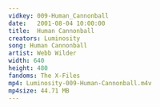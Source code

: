 ```yaml
---
vidkey: 009-Human_Cannonball
date:   2001-08-04 10:00:00
title:  Human Cannonball
creators: Luminosity
song: Human Cannonball
artist: Webb Wilder
width: 640
height: 480
fandoms: The X-Files
mp4: Luminosity-009-Human-Cannonball.m4v
mp4size: 44.71 MB
---
```


  <div>
  
  </div>
  